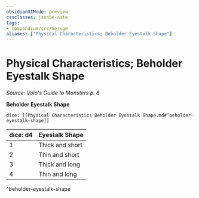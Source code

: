 ```yaml
---
obsidianUIMode: preview
cssclasses: json5e-note
tags:
- compendium/src/5e/vgm
aliases: ["Physical Characteristics; Beholder Eyestalk Shape"]
---
```

# Physical Characteristics; Beholder Eyestalk Shape
*Source: Volo's Guide to Monsters p. 8* 

**Beholder Eyestalk Shape**

`dice: [[Physical Characteristics Beholder Eyestalk Shape.md#^beholder-eyestalk-shape]]`

| dice: d4 | Eyestalk Shape |
|----------|----------------|
| 1 | Thick and short |
| 2 | Thin and short |
| 3 | Thick and long |
| 4 | Thin and long |
^beholder-eyestalk-shape